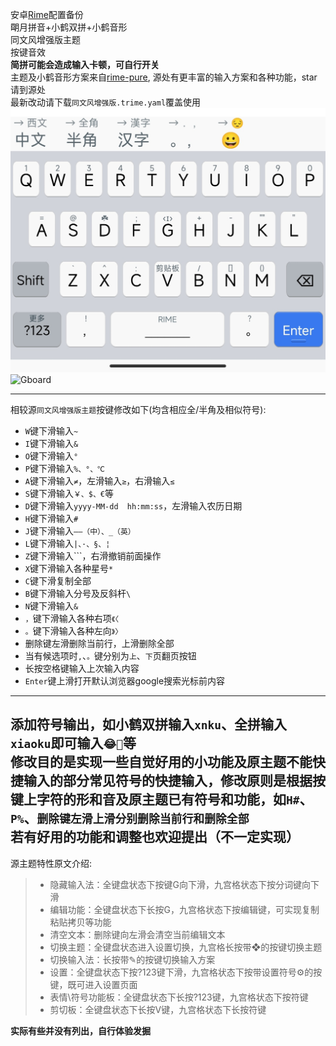 安卓[Rime](https://github.com/osfans/trime)配置备份  
朙月拼音+小鹤双拼+小鹤音形  
同文风增强版主题  
按键音效  
**简拼可能会造成输入卡顿，可自行开关**  
主题及小鹤音形方案来自[rime-pure](https://github.com/SivanLaai/rime-pure), 源处有更丰富的输入方案和各种功能，star请到源处   
最新改动请下载`同文风增强版.trime.yaml`覆盖使用
![ios](https://raw.githubusercontent.com/Jacobax/rime4android-config/main/iOS%E7%9A%AE%E8%82%A4.jpg)  
![Gboard](https://github.com/Jacobax/trime-config/blob/main/配色Gboard墨.jpg)

---
相较源`同文风增强版主题`按键修改如下(均含相应全/半角及相似符号):
* `W`键下滑输入`~`
* `I`键下滑输入`&`
* `O`键下滑输入`°`
* `P`键下滑输入`%、°、℃`
* `A`键下滑输入`≠`，左滑输入`≥`，右滑输入`≤`
* `S`键下滑输入`￥、$、€`等
* `D`键下滑输入`yyyy-MM-dd  hh:mm:ss`，左滑输入农历日期
* `H`键下滑输入`#`
* `J`键下滑输入`——（中）、_（英）`
* `L`键下滑输入`|、·、§、¦`
* `Z`键下滑输入```，右滑撤销前面操作
* `X`键下滑输入各种星号`*`
* `C`键下滑复制全部
* `B`键下滑输入分号及反斜杆`\`
* `N`键下滑输入`&`
* `，`键下滑输入各种右项`《〈`
* `。`键下滑输入各种左向`》〉`  
* 删除键左滑删除当前行，上滑删除全部
* 当有候选项时`,`、`。`键分别为`上`、`下`页翻页按钮  
* 长按空格键输入上次输入内容    
* `Enter`键上滑打开默认浏览器google搜索光标前内容  
---
添加符号输出，如小鹤双拼输入`xnku`、全拼输入`xiaoku`即可输入`😂🤣`等    
修改目的是实现一些自觉好用的小功能及原主题不能快捷输入的部分常见符号的快捷输入，修改原则是根据按键上字符的形和音及原主题已有符号和功能，如`H#`、`P%`、`删除键左滑上滑分别删除当前行和删除全部`    
**若有好用的功能和调整也欢迎提出（不一定实现）**
---
源主题特性原文介绍:
> * 隐藏输入法：全键盘状态下按键G向下滑，九宫格状态下按分词键向下滑
> * 编辑功能：全键盘状态下长按G，九宫格状态下按编辑键，可实现复制粘贴拷贝等功能
> * 清空文本：删除键向左滑会清空当前编辑文本
> * 切换主题：全键盘状态进入设置切换，九宫格长按带❖的按键切换主题
> * 切换输入法：长按带✎的按键切换输入方案
> * 设置：全键盘状态下按?123键下滑，九宫格状态下按带设置符号⚙的按键，既可进入设置页面
> * 表情\符号功能板：全键盘状态下长按?123键，九宫格状态下按符键
> * 剪切板：全键盘状态下长按V键，九宫格状态下长按符键  

**实际有些并没有列出，自行体验发掘**
